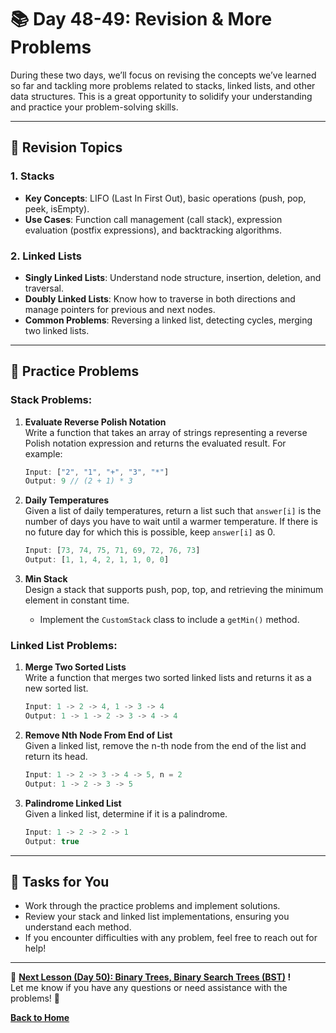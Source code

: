 # **📚 Day 48-49: Revision & More Problems**  

During these two days, we’ll focus on revising the concepts we’ve learned so far and tackling more problems related to stacks, linked lists, and other data structures. This is a great opportunity to solidify your understanding and practice your problem-solving skills.

---

## **🔹 Revision Topics**  

### **1. Stacks**  
- **Key Concepts**: LIFO (Last In First Out), basic operations (push, pop, peek, isEmpty).
- **Use Cases**: Function call management (call stack), expression evaluation (postfix expressions), and backtracking algorithms.

### **2. Linked Lists**  
- **Singly Linked Lists**: Understand node structure, insertion, deletion, and traversal.
- **Doubly Linked Lists**: Know how to traverse in both directions and manage pointers for previous and next nodes.
- **Common Problems**: Reversing a linked list, detecting cycles, merging two linked lists.

---

## **🔹 Practice Problems**  

### **Stack Problems**:
1. **Evaluate Reverse Polish Notation**  
   Write a function that takes an array of strings representing a reverse Polish notation expression and returns the evaluated result. For example:
   ```js
   Input: ["2", "1", "+", "3", "*"]
   Output: 9 // (2 + 1) * 3
   ```

2. **Daily Temperatures**  
   Given a list of daily temperatures, return a list such that `answer[i]` is the number of days you have to wait until a warmer temperature. If there is no future day for which this is possible, keep `answer[i]` as 0.
   ```js
   Input: [73, 74, 75, 71, 69, 72, 76, 73]
   Output: [1, 1, 4, 2, 1, 1, 0, 0]
   ```

3. **Min Stack**  
   Design a stack that supports push, pop, top, and retrieving the minimum element in constant time.
   - Implement the `CustomStack` class to include a `getMin()` method.

### **Linked List Problems**:
1. **Merge Two Sorted Lists**  
   Write a function that merges two sorted linked lists and returns it as a new sorted list.
   ```js
   Input: 1 -> 2 -> 4, 1 -> 3 -> 4
   Output: 1 -> 1 -> 2 -> 3 -> 4 -> 4
   ```

2. **Remove Nth Node From End of List**  
   Given a linked list, remove the n-th node from the end of the list and return its head.
   ```js
   Input: 1 -> 2 -> 3 -> 4 -> 5, n = 2
   Output: 1 -> 2 -> 3 -> 5
   ```

3. **Palindrome Linked List**  
   Given a linked list, determine if it is a palindrome.
   ```js
   Input: 1 -> 2 -> 2 -> 1
   Output: true
   ```

---

## **📝 Tasks for You**  
- Work through the practice problems and implement solutions.
- Review your stack and linked list implementations, ensuring you understand each method.
- If you encounter difficulties with any problem, feel free to reach out for help!

---

🎯 **[Next Lesson (Day 50): Binary Trees, Binary Search Trees (BST)](../../week_8/day_50/)  !**  
Let me know if you have any questions or need assistance with the problems! 🚀

[**Back to Home**](../../../)